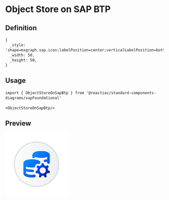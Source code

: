 # Object Store on SAP BTP

## Definition

```
{
  _style: 'shape=mxgraph.sap.icon;labelPosition=center;verticalLabelPosition=bottom;align=center;verticalAlign=top;strokeWidth=1;strokeColor=#D5DADD;fillColor=#EDEFF0;gradientColor=#FCFCFC;gradientDirection=west;aspect=fixed;SAPIcon=Object_Store_on_SAP_BTP',
  _width: 50,
  _height: 50,
}
```

## Usage

```
import { ObjectStoreOnSapBtp } from '@reactiac/standard-components-diagrams/sapFoundational'

<ObjectStoreOnSapBtp/>
```

## Preview

<img src="./object-store-on-sap-btp.png" width="200"/>
